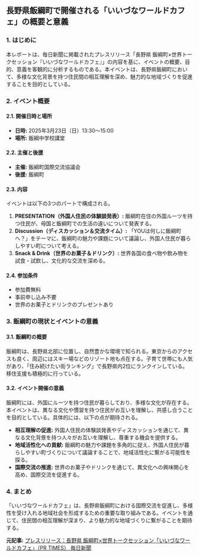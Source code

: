 ## 長野県飯綱町で開催される「いいづなワールドカフェ」の概要と意義

### 1. はじめに

本レポートは、毎日新聞に掲載されたプレスリリース「長野県 飯綱町×世界トークセッション『いいづなワールドカフェ』」の内容を基に、イベントの概要、目的、意義を客観的に分析するものである。本イベントは、長野県飯綱町において、多様な文化背景を持つ住民間の相互理解を深め、魅力的な地域づくりを促進することを目的としている。

### 2. イベント概要

#### 2.1. 開催日時と場所

* **日時:** 2025年3月23日（日）13:30～15:00
* **場所:** 飯綱中学校講堂

#### 2.2. 主催と後援

* **主催:** 飯綱町国際交流協議会
* **後援:** 飯綱町

#### 2.3. 内容

イベントは以下の3つのパートで構成される。

1. **PRESENTATION（外国人住民の体験談発表）:** 飯綱町在住の外国ルーツを持つ住民が、母国と飯綱町での生活の違いについて発表する。
2. **Discussion（ディスカッション＆交流タイム）:** 「YOUは何しに飯綱町へ？」をテーマに、飯綱町の魅力や課題について議論し、外国人住民が暮らしやすい町について考える。
3. **Snack & Drink（世界のお菓子＆ドリンク）:** 世界各国の食べ物や飲み物を試食・試飲し、文化的な交流を深める。

#### 2.4. 参加条件

* 参加費無料
* 事前申し込み不要
* 世界のお菓子とドリンクのプレゼントあり

### 3. 飯綱町の現状とイベントの意義

#### 3.1. 飯綱町の概要

飯綱町は、長野県北部に位置し、自然豊かな環境で知られる。東京からのアクセスも良く、周辺にはスキー場などのリゾート地も点在する。子育て世帯にも人気があり、「住み続けたい街ランキング」で長野県内2位にランクインしている。移住支援も積極的に行っている。

#### 3.2. イベント開催の意義

飯綱町には、外国にルーツを持つ住民が暮らしており、多様な文化が存在する。本イベントは、異なる文化や慣習を持つ住民がお互いを理解し、共感し合うことを目的としている。具体的には、以下の点が期待される。

* **相互理解の促進:** 外国人住民の体験談発表やディスカッションを通じて、異なる文化背景を持つ人々がお互いを理解し、尊重する機会を提供する。
* **地域活性化への貢献:** 飯綱町の魅力や課題を多角的に捉え、外国人住民が暮らしやすい町づくりについて議論することで、地域活性化に繋がる可能性を探る。
* **国際交流の推進:** 世界のお菓子やドリンクを通じて、異文化への興味関心を高め、国際交流を促進する。

### 4. まとめ

「いいづなワールドカフェ」は、長野県飯綱町における国際交流を促進し、多様性を受け入れる地域社会を形成するための重要な取り組みである。イベントを通じて、住民間の相互理解が深まり、より魅力的な地域づくりに繋がることを期待する。



**元記事:** [プレスリリース：長野県 飯綱町×世界トークセッション「いいづなワールドカフェ」（PR TIMES） 毎日新聞](https://mainichi.jp/articles/20250319/pr2/00m/020/022000c)